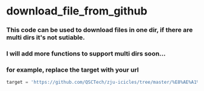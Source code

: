 # download_file_from_github
### This code can be used to download files in one dir, if there are multi dirs it's not sutiable.
### I will add more functions to support multi dirs soon...
### for example, replace the target with your url
```python
target = 'https://github.com/QSCTech/zju-icicles/tree/master/%E8%AE%A1%E7%AE%97%E7%90%86%E8%AE%BA/%E8%AF%95%E5%8D%B7'
```